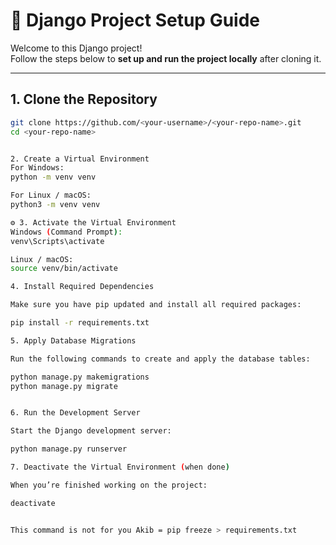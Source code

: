 # 🐍 Django Project Setup Guide

Welcome to this Django project!  
Follow the steps below to **set up and run the project locally** after cloning it.

---

##  1. Clone the Repository

```bash
git clone https://github.com/<your-username>/<your-repo-name>.git
cd <your-repo-name>


2. Create a Virtual Environment
For Windows:
python -m venv venv

For Linux / macOS:
python3 -m venv venv

⚙️ 3. Activate the Virtual Environment
Windows (Command Prompt):
venv\Scripts\activate

Linux / macOS:
source venv/bin/activate

4. Install Required Dependencies

Make sure you have pip updated and install all required packages:

pip install -r requirements.txt

5. Apply Database Migrations

Run the following commands to create and apply the database tables:

python manage.py makemigrations
python manage.py migrate


6. Run the Development Server

Start the Django development server:

python manage.py runserver

7. Deactivate the Virtual Environment (when done)

When you’re finished working on the project:

deactivate


This command is not for you Akib = pip freeze > requirements.txt

